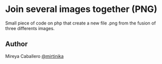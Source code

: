 Join several images together (PNG)
========================================

Small piece of code on php that create a new file .png from the fusion of three differents images.

## Author
Mireya Caballero [@mirtinika](http://mireia.me)

